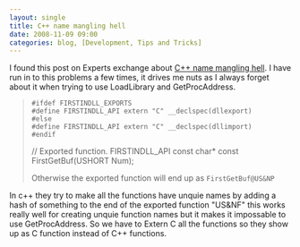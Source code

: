 ```yaml
---
layout: single
title: C++ name mangling hell
date: 2008-11-09 09:00
categories: blog, [Development, Tips and Tricks]
---
```

I found this post on Experts exchange about <a href="http://www.experts-exchange.com/Programming/System/Windows__Programming/MFC/Q_21865192.html ">C++ name mangling hell</a>. I have run in to this problems a few times, it drives me nuts as I always forget about it when trying to use LoadLibrary and GetProcAddress.
<blockquote><code>#ifdef FIRSTINDLL_EXPORTS
#define FIRSTINDLL_API extern "C" __declspec(dllexport)
#else
#define FIRSTINDLL_API extern "C" __declspec(dllimport)
#endif</code>

// Exported function.
FIRSTINDLL_API const char* const FirstGetBuf(USHORT Num);

Otherwise the exported function will end up as
<code>FirstGetBuf@US&amp;NP</code></blockquote>
In c++ they try to make all the functions have unquie names by adding a hash of something to the end of the exported function "US&amp;NF" this works really well for creating unquie function names but it makes it impossable to use GetProcAddress. So we have to Extern C all the functions so they show up as C function instead of C++ functions.
